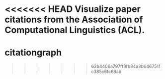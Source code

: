 <<<<<<< HEAD
Visualize paper citations from the Association of Computational Linguistics (ACL).
=======
citationgraph
=============
>>>>>>> 63b4406a797ff3fb84a3b6467511c385c6fc68ab
